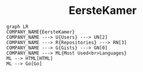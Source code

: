 <h1 align="center">EersteKamer</h1>

```mermaid
graph LR
COMPANY_NAME{EersteKamer}
COMPANY_NAME ---> U{Users} ---> UN[2]
COMPANY_NAME ---> R{Repositories} ---> RN[3]
COMPANY_NAME ---> G{Gists} ---> GN[0]
COMPANY_NAME ---> ML{Most Used<br>Languages}
ML --> HTML[HTML]
ML --> Go[Go]
```

